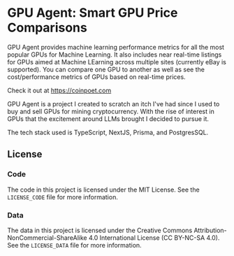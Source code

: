 # GPU Agent: Smart GPU Price Comparisons

GPU Agent provides machine learning performance metrics for all the most popular GPUs for Machine Learning. It also includes near real-time listings for GPUs aimed at Machine LEarning across multiple sites (currently eBay is supported). You can compare one GPU to another as well as see the cost/performance metrics of GPUs based on real-time prices.

Check it out at https://coinpoet.com

GPU Agent is a project I created to scratch an itch I've had since I used to buy and sell GPUs for mining cryptocurrency. With the rise of interest in GPUs that the excitement around LLMs brought I decided to pursue it.

The tech stack used is TypeScript, NextJS, Prisma, and PostgresSQL.

## License

### Code

The code in this project is licensed under the MIT License. See the `LICENSE_CODE` file for more information.

### Data

The data in this project is licensed under the Creative Commons Attribution-NonCommercial-ShareAlike 4.0 International License (CC BY-NC-SA 4.0). See the `LICENSE_DATA` file for more information.
